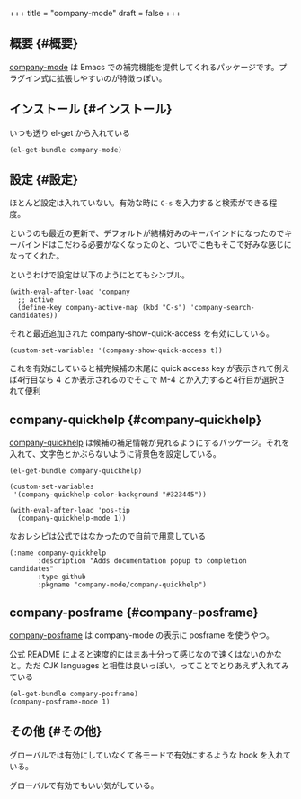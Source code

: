 +++
title = "company-mode"
draft = false
+++

## 概要 {#概要}

[company-mode](https://github.com/company-mode/company-mode) は Emacs での補完機能を提供してくれるパッケージです。プラグイン式に拡張しやすいのが特徴っぽい。


## インストール {#インストール}

いつも透り el-get から入れている

```emacs-lisp
(el-get-bundle company-mode)
```


## 設定 {#設定}

ほとんど設定は入れていない。有効な時に `C-s` を入力すると検索ができる程度。

というのも最近の更新で、デフォルトが結構好みのキーバインドになったのでキーバインドはこだわる必要がなくなったのと、ついでに色もそこで好みな感じになってくれた。

というわけで設定は以下のようにとてもシンプル。

```emacs-lisp
(with-eval-after-load 'company
  ;; active
  (define-key company-active-map (kbd "C-s") 'company-search-candidates))
```

それと最近追加された company-show-quick-access を有効にしている。

```emacs-lisp
(custom-set-variables '(company-show-quick-access t))
```

これを有効にしていると補完候補の末尾に quick access key が表示されて例えば4行目なら 4 とか表示されるのでそこで M-4 とか入力すると4行目が選択されて便利


## company-quickhelp {#company-quickhelp}

[company-quickhelp](https://github.com/company-mode/company-quickhelp) は候補の補足情報が見れるようにするパッケージ。それを入れて、文字色とかぶらないように背景色を設定している。

```emacs-lisp
(el-get-bundle company-quickhelp)

(custom-set-variables
 '(company-quickhelp-color-background "#323445"))

(with-eval-after-load 'pos-tip
  (company-quickhelp-mode 1))
```

なおレシピは公式ではなかったので自前で用意している

```emacs-lisp
(:name company-quickhelp
       :description "Adds documentation popup to completion candidates"
       :type github
       :pkgname "company-mode/company-quickhelp")
```


## company-posframe {#company-posframe}

[company-posframe](https://github.com/tumashu/company-posframe) は company-mode の表示に posframe を使うやつ。

公式 README によると速度的にはまあ十分って感じなので速くはないのかなと。ただ CJK languages と相性は良いっぽい。ってことでとりあえず入れてみている

```emacs-lisp
(el-get-bundle company-posframe)
(company-posframe-mode 1)
```


## その他 {#その他}

グローバルでは有効にしていなくて各モードで有効にするような hook を入れている。

グローバルで有効でもいい気がしている。
